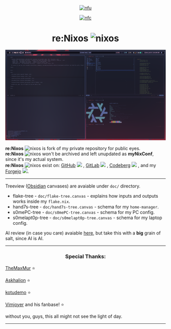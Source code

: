 <div align="center">

  [![nfu](https://github.com/s0me1newithhand7s/reNixos/actions/workflows/flake-update-action.yaml/badge.svg)](https://github.com/s0me1newithhand7s/reNixos/actions/workflows/flake-update-action.yaml)

  [![nfc](https://github.com/s0me1newithhand7s/reNixos/actions/workflows/flake-check-action.yaml/badge.svg)](https://github.com/s0me1newithhand7s/reNixos/actions/workflows/flake-check-action.yaml)

</div>

<h1 align="center"> re:Nixos <img src="https://github.com/user-attachments/assets/5f064ed3-b558-426d-afef-d33940636c9d" width="32" alt="nixos"> </h1>

![image](doc/screen.png)


<div>
  
  **re:Nixos** <img src="https://github.com/user-attachments/assets/5f064ed3-b558-426d-afef-d33940636c9d" width="16" alt="nixos"> is fork of my private repository for public eyes. <br/>
  **re:Nixos** <img src="https://github.com/user-attachments/assets/5f064ed3-b558-426d-afef-d33940636c9d" width="16" alt="nixos"> won't be archived and left unupdated as **myNixConf**, since it's my actual system. <br/>
  **re:Nixos** <img src="https://github.com/user-attachments/assets/5f064ed3-b558-426d-afef-d33940636c9d" width="16" alt="nixos"> exist on: [GitHub](https://github.com/s0me1newithhand7s/reNixos/) <img src="https://cdn4.iconfinder.com/data/icons/social-media-logos-6/512/71-github-512.png" width="16"> , [GitLab](https://gitlab.com/s0me1newithhand7s/reNixos/) <img src="https://upload.wikimedia.org/wikipedia/commons/thumb/3/35/GitLab_icon.svg/2127px-GitLab_icon.svg.png" width="16"> , [Codeberg](https://codeberg.org/s0me1newithhand7s/reNixos/) <img src="https://codeberg.org/assets/img/logo.png" width="16"> , and my [Forgejo](https://git.hand7s.org/s0me1newithhand7s/reNixos) <img src="https://avatars.githubusercontent.com/u/118922216?s=200&v=4" width="20">. 

</div>

<hr/>

<div>

  Treeview ([Obsidian](https://obsidian.md/) canvases) are avaiable under `doc/` directory. </br>
  - flake-tree - `doc/flake-tree.canvas` - explains how inputs and outputs works inside my `flake.nix`. </br>
  - hand7s-tree - `doc/hand7s-tree.canvas` - schema for my `home-manager`. </br>
  - s0mePC-tree - `doc/s0mePC-tree.canvas` - schema for my PC config. </br>
  - s0melapt0p-tree - `doc/s0melapt0p-tree.canvas` - schema for my laptop config. </br>

  AI review (in case you care) avaiable [here](https://deepwiki.com/s0me1newithhand7s/reNixos/5-development-workflow), but take this with a **big** grain of salt, since AI is AI.
 
</div>


<hr/>

<div>

  <h3 align="center">Special Thanks: </h3>

  [TheMaxMur](https://maxmur.info/) :star:

  [Askhalion](https://github.com/aski425) :star:

  [kotudemo](https://github.com/kotudemo) :star:

  [Vimjoyer](https://github.com/vimjoyer) and his fanbase! :star:

  without you, guys, this all might not see the light of day.
  
</div>

<hr/>
